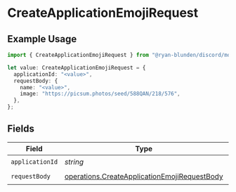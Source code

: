 # CreateApplicationEmojiRequest

## Example Usage

```typescript
import { CreateApplicationEmojiRequest } from "@ryan-blunden/discord/models/operations";

let value: CreateApplicationEmojiRequest = {
  applicationId: "<value>",
  requestBody: {
    name: "<value>",
    image: "https://picsum.photos/seed/588QAN/218/576",
  },
};
```

## Fields

| Field                                                                                                        | Type                                                                                                         | Required                                                                                                     | Description                                                                                                  |
| ------------------------------------------------------------------------------------------------------------ | ------------------------------------------------------------------------------------------------------------ | ------------------------------------------------------------------------------------------------------------ | ------------------------------------------------------------------------------------------------------------ |
| `applicationId`                                                                                              | *string*                                                                                                     | :heavy_check_mark:                                                                                           | N/A                                                                                                          |
| `requestBody`                                                                                                | [operations.CreateApplicationEmojiRequestBody](../../models/operations/createapplicationemojirequestbody.md) | :heavy_check_mark:                                                                                           | N/A                                                                                                          |